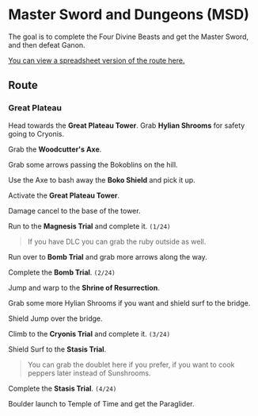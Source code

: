 # Master Sword and Dungeons (MSD)

The goal is to complete the Four Divine Beasts and get the Master Sword, and then defeat Ganon.

[You can view a spreadsheet version of the route here.](https://docs.google.com/spreadsheets/d/12xBdQ8w3ZR8SDNGj0v9tfdZvRwqxNidf2cBP6MYhguk/edit#gid=0)

## Route

### Great Plateau

Head towards the **Great Plateau Tower**. Grab **Hylian Shrooms** for safety going to Cryonis.

Grab the **Woodcutter's Axe**.

Grab some arrows passing the Bokoblins on the hill.

Use the Axe to bash away the **Boko Shield** and pick it up.

Activate the **Great Plateau Tower**.

Damage cancel to the base of the tower.

Run to the **Magnesis Trial** and complete it. `(1/24)`

> If you have DLC you can grab the ruby outside as well.

Run over to **Bomb Trial** and grab more arrows along the way.

Complete the **Bomb Trial**. `(2/24)`

Jump and warp to the **Shrine of Resurrection**.

Grab some more Hylian Shrooms if you want and shield surf to the bridge.

Shield Jump over the bridge.

Climb to the **Cryonis Trial** and complete it. `(3/24)`

Shield Surf to the **Stasis Trial**.

> You can grab the doublet here if you prefer, if you want to cook peppers later instead of Sunshrooms.

Complete the **Stasis Trial**. `(4/24)`

Boulder launch to Temple of Time and get the Paraglider.

